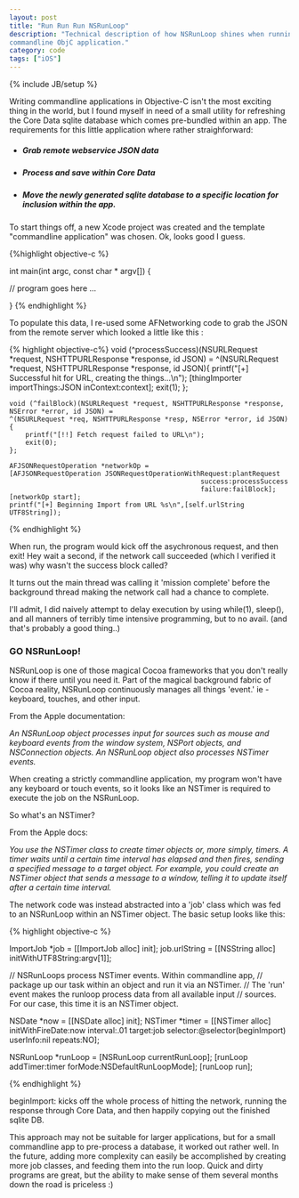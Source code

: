 ```yaml
---
layout: post
title: "Run Run Run NSRunLoop"
description: "Technical description of how NSRunLoop shines when running asynchronous operations within a
commandline ObjC application."
category: code
tags: ["iOS"]
---
```

{% include JB/setup %}

Writing commandline applications in Objective-C isn't the most exciting thing
in the world, but I found myself in need of a small utility for refreshing the Core
Data sqlite database which comes pre-bundled within an app. The requirements for this
little application where rather straighforward:

* ##### Grab remote webservice JSON data

* ##### Process and save within Core Data

* ##### Move the newly generated sqlite database to a specific location for inclusion within the app.

To start things off, a new Xcode project was created and the template
"commandline application" was chosen. Ok, looks good I guess.

{%highlight objective-c %}

int main(int argc, const char * argv[]) {

  // program goes here ...
  
  }
{% endhighlight %}

To populate this data, I re-used some AFNetworking code to grab the JSON from
the remote server which looked a little like this :

{% highlight objective-c%}
void (^processSuccess)(NSURLRequest *request, NSHTTPURLResponse *response, id JSON) =
    ^(NSURLRequest *request, NSHTTPURLResponse *response, id JSON){
        printf("[+] Successful hit for URL, creating the things...\n");
        [thingImporter importThings:JSON inContext:context];
        exit(1);
    };

    void (^failBlock)(NSURLRequest *request, NSHTTPURLResponse *response, NSError *error, id JSON) =
    ^(NSURLRequest *req, NSHTTPURLResponse *resp, NSError *error, id JSON) {
        printf("[!!] Fetch request failed to URL\n");
        exit(0);
    };

    AFJSONRequestOperation *networkOp = 
    [AFJSONRequestOperation JSONRequestOperationWithRequest:plantRequest
                                                    success:processSuccess
                                                    failure:failBlock];
    [networkOp start];
    printf("[+] Beginning Import from URL %s\n",[self.urlString UTF8String]);
{% endhighlight %}

When run, the program would kick off the asychronous request, and then exit!
Hey wait a second, if the network call succeeded (which I verified it was) why wasn't
the success block called? 

It turns out the main thread was calling it 'mission complete' before the
background thread making the network call had a chance to complete.

I'll admit, I did naively attempt to delay execution by using while(1),
sleep(), and all manners of terribly time intensive programming, but to no
avail. (and that's probably a good thing..)

### GO NSRunLoop!

NSRunLoop is one of those magical Cocoa frameworks that you don't really know
if there until you need it. Part of the magical background fabric of Cocoa
reality, NSRunLoop continuously manages all things 'event.' ie - keyboard,
touches, and other input. 

From the Apple documentation: 

*An NSRunLoop object processes input for sources such as mouse and keyboard events from the window system, NSPort objects, and NSConnection objects. An NSRunLoop object also processes NSTimer events.*

When creating a strictly commandline application, my program won't have any
keyboard or touch events, so it looks like an NSTimer is required to execute
the job on the NSRunLoop.

So what's an NSTimer?

From the Apple docs:

*You use the NSTimer class to create timer objects or, more simply, timers. A timer waits until a certain time interval has elapsed and then fires, sending a specified message to a target object. For example, you could create an NSTimer object that sends a message to a window, telling it to update itself after a certain time interval.*

The network code was instead abstracted into a 'job' class which was fed to an
NSRunLoop within an NSTimer object. The basic setup looks like this:

{% highlight objective-c %}

  ImportJob *job = [[ImportJob alloc] init];
  job.urlString = [[NSString alloc] initWithUTF8String:argv[1]];

  // NSRunLoops process NSTimer events. Within commandline app, 
  // package up our task within an object and run it via an NSTimer.
  // The 'run' event makes the runloop process data from all available input
  // sources. For our case, this time it is an NSTimer object.

  NSDate *now = [[NSDate alloc] init];
  NSTimer *timer = [[NSTimer alloc] initWithFireDate:now
                                            interval:.01
                                              target:job
                                            selector:@selector(beginImport)
                                            userInfo:nil
                                             repeats:NO];

  NSRunLoop *runLoop = [NSRunLoop currentRunLoop];
  [runLoop addTimer:timer forMode:NSDefaultRunLoopMode];
  [runLoop run];

{% endhighlight %}

beginImport: kicks off the whole process of hitting the network, running the
response through Core Data, and then happily copying out the finished sqlite DB. 

This approach may not be suitable for larger applications, but for a small
commandline app to pre-process a database, it worked out rather well. In the
future, adding more complexity can easily be accomplished by creating more job
classes, and feeding them into the run loop. Quick and dirty programs are
great, but the ability to make sense of them several months down the road is
priceless :)
